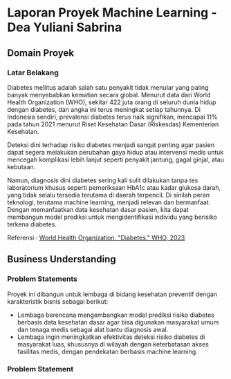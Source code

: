 # Laporan Proyek Machine Learning - Dea Yuliani Sabrina

## Domain Proyek

### Latar Belakang
Diabetes mellitus adalah salah satu penyakit tidak menular yang paling banyak menyebabkan kematian secara global. Menurut data dari World Health Organization (WHO), sekitar 422 juta orang di seluruh dunia hidup dengan diabetes, dan angka ini terus meningkat setiap tahunnya. Di Indonesia sendiri, prevalensi diabetes terus naik signifikan, mencapai 11% pada tahun 2021 menurut Riset Kesehatan Dasar (Riskesdas) Kementerian Kesehatan.

Deteksi dini terhadap risiko diabetes menjadi sangat penting agar pasien dapat segera melakukan perubahan gaya hidup atau intervensi medis untuk mencegah komplikasi lebih lanjut seperti penyakit jantung, gagal ginjal, atau kebutaan.

Namun, diagnosis dini diabetes sering kali sulit dilakukan tanpa tes laboratorium khusus seperti pemeriksaan HbA1c atau kadar glukosa darah, yang tidak selalu tersedia terutama di daerah terpencil. Di sinilah peran teknologi, terutama machine learning, menjadi relevan dan bermanfaat. Dengan memanfaatkan data kesehatan dasar pasien, kita dapat membangun model prediksi untuk mengidentifikasi individu yang berisiko terkena diabetes.

Referensi : [World Health Organization. "Diabetes." WHO, 2023](https://www.who.int/news-room/fact-sheets/detail/diabetes)

## Business Understanding

### Problem Statements

Proyek ini dibangun untuk lembaga di bidang kesehatan preventif dengan karakteristik bisnis sebagai berikut:
+ Lembaga berencana mengembangkan model prediksi risiko diabetes berbasis data kesehatan dasar agar bisa digunakan masyarakat umum dan tenaga medis sebagai alat bantu diagnosis awal.
+ Lembaga ingin meningkatkan efektivitas deteksi risiko diabetes di masyarakat luas, khususnya di wilayah dengan keterbatasan akses fasilitas medis, dengan pendekatan berbasis machine learning.

### Problem Statement

